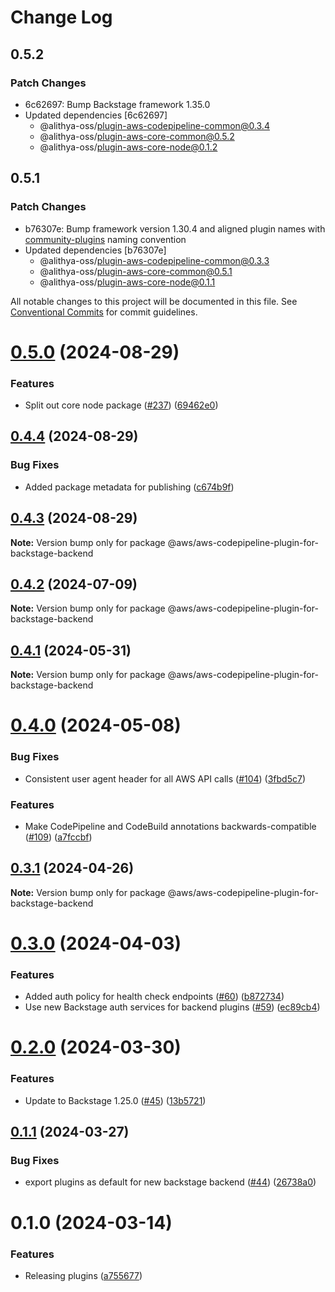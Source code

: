 # Change Log

## 0.5.2

### Patch Changes

- 6c62697: Bump Backstage framework 1.35.0
- Updated dependencies [6c62697]
  - @alithya-oss/plugin-aws-codepipeline-common@0.3.4
  - @alithya-oss/plugin-aws-core-common@0.5.2
  - @alithya-oss/plugin-aws-core-node@0.1.2

## 0.5.1

### Patch Changes

- b76307e: Bump framework version 1.30.4 and aligned plugin names with [community-plugins](https://github.com/backstage/community-plugins) naming convention
- Updated dependencies [b76307e]
  - @alithya-oss/plugin-aws-codepipeline-common@0.3.3
  - @alithya-oss/plugin-aws-core-common@0.5.1
  - @alithya-oss/plugin-aws-core-node@0.1.1

All notable changes to this project will be documented in this file.
See [Conventional Commits](https://conventionalcommits.org) for commit guidelines.

# [0.5.0](https://github.com/awslabs/backstage-plugins-for-aws/compare/@aws/aws-codepipeline-plugin-for-backstage-backend@0.4.4...@aws/aws-codepipeline-plugin-for-backstage-backend@0.5.0) (2024-08-29)

### Features

- Split out core node package ([#237](https://github.com/awslabs/backstage-plugins-for-aws/issues/237)) ([69462e0](https://github.com/awslabs/backstage-plugins-for-aws/commit/69462e0fe77cbb729c5d34339086b523c1753b39))

## [0.4.4](https://github.com/awslabs/backstage-plugins-for-aws/compare/@aws/aws-codepipeline-plugin-for-backstage-backend@0.4.3...@aws/aws-codepipeline-plugin-for-backstage-backend@0.4.4) (2024-08-29)

### Bug Fixes

- Added package metadata for publishing ([c674b9f](https://github.com/awslabs/backstage-plugins-for-aws/commit/c674b9fee77bd91567615f8adc4c1688da93ee3f))

## [0.4.3](https://github.com/awslabs/backstage-plugins-for-aws/compare/@aws/aws-codepipeline-plugin-for-backstage-backend@0.4.2...@aws/aws-codepipeline-plugin-for-backstage-backend@0.4.3) (2024-08-29)

**Note:** Version bump only for package @aws/aws-codepipeline-plugin-for-backstage-backend

## [0.4.2](https://github.com/awslabs/backstage-plugins-for-aws/compare/@aws/aws-codepipeline-plugin-for-backstage-backend@0.4.1...@aws/aws-codepipeline-plugin-for-backstage-backend@0.4.2) (2024-07-09)

**Note:** Version bump only for package @aws/aws-codepipeline-plugin-for-backstage-backend

## [0.4.1](https://github.com/awslabs/backstage-plugins-for-aws/compare/@aws/aws-codepipeline-plugin-for-backstage-backend@0.4.0...@aws/aws-codepipeline-plugin-for-backstage-backend@0.4.1) (2024-05-31)

**Note:** Version bump only for package @aws/aws-codepipeline-plugin-for-backstage-backend

# [0.4.0](https://github.com/awslabs/backstage-plugins-for-aws/compare/@aws/aws-codepipeline-plugin-for-backstage-backend@0.3.1...@aws/aws-codepipeline-plugin-for-backstage-backend@0.4.0) (2024-05-08)

### Bug Fixes

- Consistent user agent header for all AWS API calls ([#104](https://github.com/awslabs/backstage-plugins-for-aws/issues/104)) ([3fbd5c7](https://github.com/awslabs/backstage-plugins-for-aws/commit/3fbd5c7fcc9c7095d7eff5fb2bacc77fda9e5a81))

### Features

- Make CodePipeline and CodeBuild annotations backwards-compatible ([#109](https://github.com/awslabs/backstage-plugins-for-aws/issues/109)) ([a7fccbf](https://github.com/awslabs/backstage-plugins-for-aws/commit/a7fccbff5d52e1a1c3820b57152cb77e6373672d))

## [0.3.1](https://github.com/awslabs/backstage-plugins-for-aws/compare/@aws/aws-codepipeline-plugin-for-backstage-backend@0.3.0...@aws/aws-codepipeline-plugin-for-backstage-backend@0.3.1) (2024-04-26)

**Note:** Version bump only for package @aws/aws-codepipeline-plugin-for-backstage-backend

# [0.3.0](https://github.com/awslabs/backstage-plugins-for-aws/compare/@aws/aws-codepipeline-plugin-for-backstage-backend@0.2.0...@aws/aws-codepipeline-plugin-for-backstage-backend@0.3.0) (2024-04-03)

### Features

- Added auth policy for health check endpoints ([#60](https://github.com/awslabs/backstage-plugins-for-aws/issues/60)) ([b872734](https://github.com/awslabs/backstage-plugins-for-aws/commit/b87273481edbc0e2a300cf24318a1e814dad3216))
- Use new Backstage auth services for backend plugins ([#59](https://github.com/awslabs/backstage-plugins-for-aws/issues/59)) ([ec89cb4](https://github.com/awslabs/backstage-plugins-for-aws/commit/ec89cb49c808022160a2f515e6a03a44585d2def))

# [0.2.0](https://github.com/awslabs/backstage-plugins-for-aws/compare/@aws/aws-codepipeline-plugin-for-backstage-backend@0.1.1...@aws/aws-codepipeline-plugin-for-backstage-backend@0.2.0) (2024-03-30)

### Features

- Update to Backstage 1.25.0 ([#45](https://github.com/awslabs/backstage-plugins-for-aws/issues/45)) ([13b5721](https://github.com/awslabs/backstage-plugins-for-aws/commit/13b5721f176a898f7de7f483852732ee8014a1cc))

## [0.1.1](https://github.com/awslabs/backstage-plugins-for-aws/compare/@aws/aws-codepipeline-plugin-for-backstage-backend@0.1.0...@aws/aws-codepipeline-plugin-for-backstage-backend@0.1.1) (2024-03-27)

### Bug Fixes

- export plugins as default for new backstage backend ([#44](https://github.com/awslabs/backstage-plugins-for-aws/issues/44)) ([26738a0](https://github.com/awslabs/backstage-plugins-for-aws/commit/26738a0a2b1e12b9e6f7cc46ef0d8c1fd83846e6))

# 0.1.0 (2024-03-14)

### Features

- Releasing plugins ([a755677](https://github.com/awslabs/backstage-plugins-for-aws/commit/a75567771e3cbafe2ef2814ad33b1cc54e9564e0))
